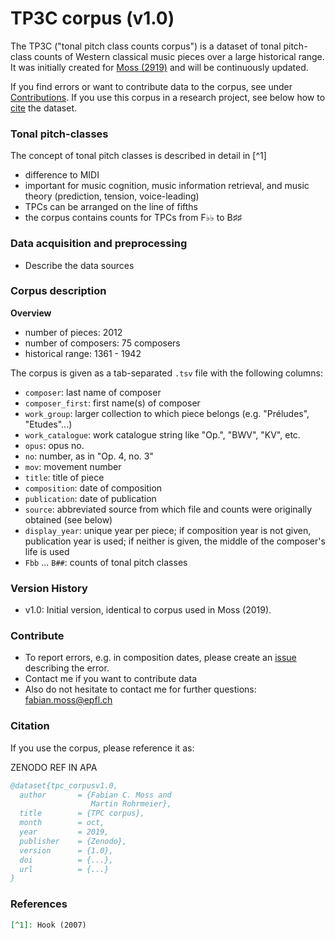 # TP3C corpus (v1.0)
The TP3C ("tonal pitch class counts corpus") is a dataset of tonal pitch-class counts of Western classical music pieces over a large historical range. It was initially created for [Moss (2919)][1] and will be continuously updated.

[1]: https://doi.org/10.5075/epfl-thesis-9808 "Moss, F. C. (2019). Transitions of Tonality: A Model-Based Corpus Study [Doctoral Dissertation, École Polytechnique Fédérale de Lausanne]. https://doi.org/10.5075/epfl-thesis-9808"

If you find errors or want to contribute data to the corpus, see under [Contributions](#Contributions). If you use this corpus in a research project, see below how to [cite](#Citation) the dataset.

### Tonal pitch-classes

The concept of tonal pitch classes is described in detail in [^1]

- difference to MIDI
- important for music cognition, music information retrieval, and music theory (prediction, tension, voice-leading)
- TPCs can be arranged on the line of fifths
- the corpus contains counts for TPCs from F$\flat\flat$ to B$\sharp\sharp$

### Data acquisition and preprocessing

- Describe the data sources

### Corpus description

**Overview**

* number of pieces: 2012
* number of composers: 75 composers
* historical range: 1361 - 1942

The corpus is given as a tab-separated `.tsv` file with the following columns:

- `composer`: last name of composer
- `composer_first`: first name(s) of composer
- `work_group`: larger collection to which piece belongs (e.g. "Préludes", "Etudes"...)
- `work_catalogue`: work catalogue string like "Op.", "BWV", "KV", etc.
- `opus`: opus no.
- `no`: number, as in "Op. 4, no. 3"
- `mov`: movement number
- `title`: title of piece
- `composition`: date of composition
- `publication`: date of publication
- `source`: abbreviated source from which file and counts were originally obtained (see below)
- `display_year`: unique year per piece; if composition year is not given, publication year is used; if neither is given, the middle of the composer's life is used
- `Fbb` ... `B##`: counts of tonal pitch classes 

### Version History

* v1.0: Initial version, identical to corpus used in Moss (2019).

### Contribute

- To report errors, e.g. in composition dates, please create an [issue](https://github.com/DCMLab/tpc_corpus/issues) describing the error.
- Contact me if you want to contribute data
- Also do not hesitate to contact me for further questions: [fabian.moss@epfl.ch](mailto:fabian.moss@epfl.ch)

### Citation

If you use the corpus, please reference it as:

ZENODO REF IN APA

```bibtex
@dataset{tpc_corpusv1.0,
  author       = {Fabian C. Moss and
                  Martin Rohrmeier},
  title        = {TPC corpus},
  month        = oct,
  year         = 2019,
  publisher    = {Zenodo},
  version      = {1.0},
  doi          = {...},
  url          = {...}
}
```

### References

```markdown
[^1]: Hook (2007)
```